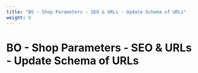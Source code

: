```yaml
---
title: "BO - Shop Parameters - SEO & URLs - Update Schema of URLs"
weight: 9
---
```


# BO - Shop Parameters - SEO & URLs - Update Schema of URLs
